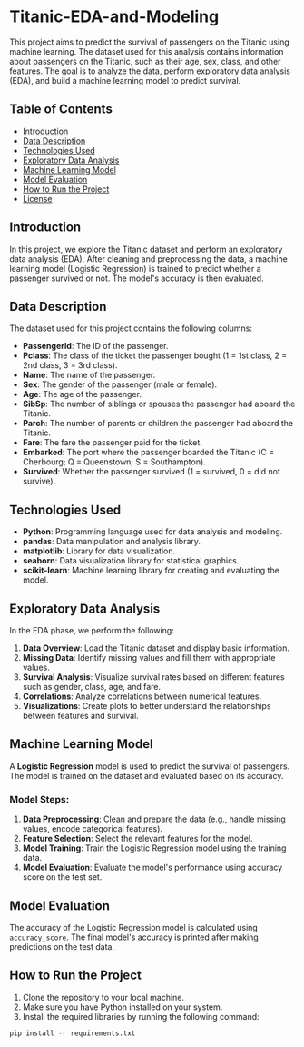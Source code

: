# Titanic-EDA-and-Modeling

This project aims to predict the survival of passengers on the Titanic using machine learning. The dataset used for this analysis contains information about passengers on the Titanic, such as their age, sex, class, and other features. The goal is to analyze the data, perform exploratory data analysis (EDA), and build a machine learning model to predict survival.

## Table of Contents

- [Introduction](#introduction)
- [Data Description](#data-description)
- [Technologies Used](#technologies-used)
- [Exploratory Data Analysis](#exploratory-data-analysis)
- [Machine Learning Model](#machine-learning-model)
- [Model Evaluation](#model-evaluation)
- [How to Run the Project](#how-to-run-the-project)
- [License](#license)

## Introduction

In this project, we explore the Titanic dataset and perform an exploratory data analysis (EDA). After cleaning and preprocessing the data, a machine learning model (Logistic Regression) is trained to predict whether a passenger survived or not. The model's accuracy is then evaluated.

## Data Description

The dataset used for this project contains the following columns:

- **PassengerId**: The ID of the passenger.
- **Pclass**: The class of the ticket the passenger bought (1 = 1st class, 2 = 2nd class, 3 = 3rd class).
- **Name**: The name of the passenger.
- **Sex**: The gender of the passenger (male or female).
- **Age**: The age of the passenger.
- **SibSp**: The number of siblings or spouses the passenger had aboard the Titanic.
- **Parch**: The number of parents or children the passenger had aboard the Titanic.
- **Fare**: The fare the passenger paid for the ticket.
- **Embarked**: The port where the passenger boarded the Titanic (C = Cherbourg; Q = Queenstown; S = Southampton).
- **Survived**: Whether the passenger survived (1 = survived, 0 = did not survive).

## Technologies Used

- **Python**: Programming language used for data analysis and modeling.
- **pandas**: Data manipulation and analysis library.
- **matplotlib**: Library for data visualization.
- **seaborn**: Data visualization library for statistical graphics.
- **scikit-learn**: Machine learning library for creating and evaluating the model.

## Exploratory Data Analysis

In the EDA phase, we perform the following:

1. **Data Overview**: Load the Titanic dataset and display basic information.
2. **Missing Data**: Identify missing values and fill them with appropriate values.
3. **Survival Analysis**: Visualize survival rates based on different features such as gender, class, age, and fare.
4. **Correlations**: Analyze correlations between numerical features.
5. **Visualizations**: Create plots to better understand the relationships between features and survival.

## Machine Learning Model

A **Logistic Regression** model is used to predict the survival of passengers. The model is trained on the dataset and evaluated based on its accuracy.

### Model Steps:

1. **Data Preprocessing**: Clean and prepare the data (e.g., handle missing values, encode categorical features).
2. **Feature Selection**: Select the relevant features for the model.
3. **Model Training**: Train the Logistic Regression model using the training data.
4. **Model Evaluation**: Evaluate the model's performance using accuracy score on the test set.

## Model Evaluation

The accuracy of the Logistic Regression model is calculated using `accuracy_score`. The final model's accuracy is printed after making predictions on the test data.

## How to Run the Project

1. Clone the repository to your local machine.
2. Make sure you have Python installed on your system.
3. Install the required libraries by running the following command:

```bash
pip install -r requirements.txt
